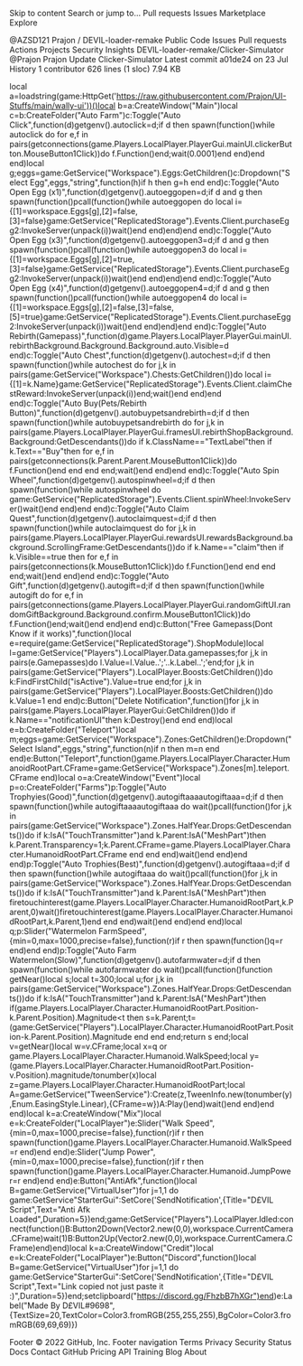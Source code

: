 Skip to content
Search or jump to…
Pull requests
Issues
Marketplace
Explore
 
@AZSD121 
Prajon
/
DEVIL-loader-remake
Public
Code
Issues
Pull requests
Actions
Projects
Security
Insights
DEVIL-loader-remake/Clicker-Simulator
@Prajon
Prajon Update Clicker-Simulator
Latest commit a01de24 on 23 Jul
 History
 1 contributor
626 lines (1 sloc)  7.94 KB




























































































































































































































































































local a=loadstring(game:HttpGet('https://raw.githubusercontent.com/Prajon/UI-Stuffs/main/wally-ui'))()local b=a:CreateWindow("Main")local c=b:CreateFolder("Auto Farm")c:Toggle("Auto Click",function(d)getgenv().autoclick=d;if d then spawn(function()while autoclick do for e,f in pairs(getconnections(game.Players.LocalPlayer.PlayerGui.mainUI.clickerButton.MouseButton1Click))do f.Function()end;wait(0.0001)end end)end end)local g;eggs=game:GetService("Workspace").Eggs:GetChildren()c:Dropdown("Select Egg",eggs,"string",function(h)if h then g=h end end)c:Toggle("Auto Open Egg (x1)",function(d)getgenv().autoeggopen=d;if d and g then spawn(function()pcall(function()while autoeggopen do local i={[1]=workspace.Eggs[g],[2]=false,[3]=false}game:GetService("ReplicatedStorage").Events.Client.purchaseEgg2:InvokeServer(unpack(i))wait()end end)end)end end)c:Toggle("Auto Open Egg (x3)",function(d)getgenv().autoeggopen3=d;if d and g then spawn(function()pcall(function()while autoeggopen3 do local i={[1]=workspace.Eggs[g],[2]=true,[3]=false}game:GetService("ReplicatedStorage").Events.Client.purchaseEgg2:InvokeServer(unpack(i))wait()end end)end)end end)c:Toggle("Auto Open Egg (x4)",function(d)getgenv().autoeggopen4=d;if d and g then spawn(function()pcall(function()while autoeggopen4 do local i={[1]=workspace.Eggs[g],[2]=false,[3]=false,[5]=true}game:GetService("ReplicatedStorage").Events.Client.purchaseEgg2:InvokeServer(unpack(i))wait()end end)end)end end)c:Toggle("Auto Rebirth(Gamepass)",function(d)game.Players.LocalPlayer.PlayerGui.mainUI.rebirthBackground.Background.Background.auto.Visible=d end)c:Toggle("Auto Chest",function(d)getgenv().autochest=d;if d then spawn(function()while autochest do for j,k in pairs(game:GetService("Workspace").Chests:GetChildren())do local i={[1]=k.Name}game:GetService("ReplicatedStorage").Events.Client.claimChestReward:InvokeServer(unpack(i))end;wait()end end)end end)c:Toggle("Auto Buy(Pets/Rebirth Button)",function(d)getgenv().autobuypetsandrebirth=d;if d then spawn(function()while autobuypetsandrebirth do for j,k in pairs(game.Players.LocalPlayer.PlayerGui.framesUI.rebirthShopBackground.Background:GetDescendants())do if k.ClassName=="TextLabel"then if k.Text=="Buy"then for e,f in pairs(getconnections(k.Parent.Parent.MouseButton1Click))do f.Function()end end end end;wait()end end)end end)c:Toggle("Auto Spin Wheel",function(d)getgenv().autospinwheel=d;if d then spawn(function()while autospinwheel do game:GetService("ReplicatedStorage").Events.Client.spinWheel:InvokeServer()wait()end end)end end)c:Toggle("Auto Claim Quest",function(d)getgenv().autoclaimquest=d;if d then spawn(function()while autoclaimquest do for j,k in pairs(game.Players.LocalPlayer.PlayerGui.rewardsUI.rewardsBackground.background.ScrollingFrame:GetDescendants())do if k.Name=="claim"then if k.Visible==true then for e,f in pairs(getconnections(k.MouseButton1Click))do f.Function()end end end end;wait()end end)end end)c:Toggle("Auto Gift",function(d)getgenv().autogift=d;if d then spawn(function()while autogift do for e,f in pairs(getconnections(game.Players.LocalPlayer.PlayerGui.randomGiftUI.randomGiftBackground.Background.confirm.MouseButton1Click))do f.Function()end;wait()end end)end end)c:Button("Free Gamepass(Dont Know if it works)",function()local e=require(game:GetService("ReplicatedStorage").ShopModule)local l=game:GetService("Players").LocalPlayer.Data.gamepasses;for j,k in pairs(e.Gamepasses)do l.Value=l.Value..';'..k.Label..';'end;for j,k in pairs(game:GetService("Players").LocalPlayer.Boosts:GetChildren())do k:FindFirstChild("isActive").Value=true end;for j,k in pairs(game:GetService("Players").LocalPlayer.Boosts:GetChildren())do k.Value=1 end end)c:Button("Delete Notification",function()for j,k in pairs(game.Players.LocalPlayer.PlayerGui:GetChildren())do if k.Name=="notificationUI"then k:Destroy()end end end)local e=b:CreateFolder("Teleport")local m;eggs=game:GetService("Workspace").Zones:GetChildren()e:Dropdown("Select Island",eggs,"string",function(n)if n then m=n end end)e:Button("Teleport",function()game.Players.LocalPlayer.Character.HumanoidRootPart.CFrame=game:GetService("Workspace").Zones[m].teleport.CFrame end)local o=a:CreateWindow("Event")local p=o:CreateFolder("Farms")p:Toggle("Auto Trophyies(Good)",function(d)getgenv().autogiftaaaautogiftaaa=d;if d then spawn(function()while autogiftaaaautogiftaaa do wait()pcall(function()for j,k in pairs(game:GetService("Workspace").Zones.HalfYear.Drops:GetDescendants())do if k:IsA("TouchTransmitter")and k.Parent:IsA("MeshPart")then k.Parent.Transparency=1;k.Parent.CFrame=game.Players.LocalPlayer.Character.HumanoidRootPart.CFrame end end end)wait()end end)end end)p:Toggle("Auto Trophies(Best)",function(d)getgenv().autogiftaaa=d;if d then spawn(function()while autogiftaaa do wait()pcall(function()for j,k in pairs(game:GetService("Workspace").Zones.HalfYear.Drops:GetDescendants())do if k:IsA("TouchTransmitter")and k.Parent:IsA("MeshPart")then firetouchinterest(game.Players.LocalPlayer.Character.HumanoidRootPart,k.Parent,0)wait()firetouchinterest(game.Players.LocalPlayer.Character.HumanoidRootPart,k.Parent,1)end end end)wait()end end)end end)local q;p:Slider("Watermelon FarmSpeed",{min=0,max=1000,precise=false},function(r)if r then spawn(function()q=r end)end end)p:Toggle("Auto Farm Watermelon(Slow)",function(d)getgenv().autofarmwater=d;if d then spawn(function()while autofarmwater do wait()pcall(function()function getNear()local s;local t=300;local u;for j,k in pairs(game:GetService("Workspace").Zones.HalfYear.Drops:GetDescendants())do if k:IsA("TouchTransmitter")and k.Parent:IsA("MeshPart")then if(game.Players.LocalPlayer.Character.HumanoidRootPart.Position-k.Parent.Position).Magnitude<t then s=k.Parent;t=(game:GetService("Players").LocalPlayer.Character.HumanoidRootPart.Position-k.Parent.Position).Magnitude end end end;return s end;local v=getNear()local w=v.CFrame;local x=q or game.Players.LocalPlayer.Character.Humanoid.WalkSpeed;local y=(game.Players.LocalPlayer.Character.HumanoidRootPart.Position-v.Position).magnitude/tonumber(x)local z=game.Players.LocalPlayer.Character.HumanoidRootPart;local A=game:GetService("TweenService"):Create(z,TweenInfo.new(tonumber(y),Enum.EasingStyle.Linear),{CFrame=w})A:Play()end)wait()end end)end end)local k=a:CreateWindow("Mix")local e=k:CreateFolder("LocalPlayer")e:Slider("Walk Speed",{min=0,max=1000,precise=false},function(r)if r then spawn(function()game.Players.LocalPlayer.Character.Humanoid.WalkSpeed=r end)end end)e:Slider("Jump Power",{min=0,max=1000,precise=false},function(r)if r then spawn(function()game.Players.LocalPlayer.Character.Humanoid.JumpPower=r end)end end)e:Button("AntiAfk",function()local B=game:GetService("VirtualUser")for j=1,1 do game:GetService"StarterGui":SetCore('SendNotification',{Title="D£VIL Script",Text="Anti Afk Loaded",Duration=5})end;game:GetService("Players").LocalPlayer.Idled:connect(function()B:Button2Down(Vector2.new(0,0),workspace.CurrentCamera.CFrame)wait(1)B:Button2Up(Vector2.new(0,0),workspace.CurrentCamera.CFrame)end)end)local k=a:CreateWindow("Credit")local e=k:CreateFolder("LocalPlayer")e:Button("Discord",function()local B=game:GetService("VirtualUser")for j=1,1 do game:GetService"StarterGui":SetCore('SendNotification',{Title="D£VIL Script",Text="Link copied not just paste it :)",Duration=5})end;setclipboard("https://discord.gg/FhzbB7hXGr")end)e:Label("Made By D£VIL#9698",{TextSize=20,TextColor=Color3.fromRGB(255,255,255),BgColor=Color3.fromRGB(69,69,69)})






















































































































































































































































































































































Footer
© 2022 GitHub, Inc.
Footer navigation
Terms
Privacy
Security
Status
Docs
Contact GitHub
Pricing
API
Training
Blog
About
